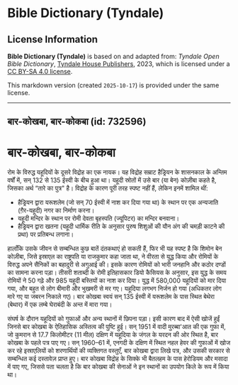 # Bible Dictionary (Tyndale)

## License Information

**Bible Dictionary (Tyndale)** is based on and adapted from: _Tyndale Open Bible Dictionary_, [Tyndale House Publishers](https://tyndaleopenresources.com/), 2023, which is licensed under a [CC BY-SA 4.0 license](https://creativecommons.org/licenses/by-sa/4.0/legalcode.en).

This markdown version (created `2025-10-17`) is provided under the same license.



--------------------------------

## बार-कोखबा, बार-कोकबा (id: 732596)

बार\-कोखबा, बार\-कोकबा
======================

रोम के विरुद्ध यहूदियों के दूसरे विद्रोह का एक नायक। यह विद्रोह सम्राट हैड्रियन के शासनकाल के अन्तिम वर्षों में, सन् 132 से 135 ईस्वी के बीच हुआ था। यहूदी स्रोतों में उसे बार (या बेन) कोज़ीबा कहते है, जिसका अर्थ “तारे का पुत्र" है। विद्रोह के कारण पूरी तरह स्पष्ट नहीं हैं, लेकिन इनमें शामिल थीं:

* हैड्रियन द्वारा यरूशलेम (जो सन् 70 ईस्वी में नाश कर दिया गया था) के स्थान पर एक अन्यजाति (ग़ैर\-यहूदी) नगर का निर्माण करना।
* यहूदी मन्दिर के स्थान पर रोमी देवता बृहस्पति (ज्यूपिटर) का मन्दिर बनवाना।
* हैड्रियन द्वारा खतना (यहूदी धार्मिक रीति के अनुसार पुरुष शिशुओं की यौन अंग की चमड़ी काटने की प्रथा) पर प्रतिबन्ध लगाना।

हालाँकि उसके जीवन से सम्बन्धित कुछ बातें दंतकथाएं हो सकती हैं, फिर भी यह स्पष्ट है कि शिमोन बेन कोज़ीबा, जिसे इस्राएल का राष्ट्रपति या राजकुमार कहा जाता था, ने वीरता से युद्ध किया और रोमियों के विरुद्ध अपने सैनिकों का बहादुरी से अगुआई की। इसके कारण रोमियों को भारी जनहानि और कठोर दण्डों का सामना करना पड़ा। तीसरी शताब्दी के रोमी इतिहासकार डियो कैसियस के अनुसार, इस युद्ध के समय रोमियों ने 50 गढ़े और 985 यहूदी बस्तियों का नाश कर दिया। युद्ध में 580,000 यहूदियों को मार दिया गया, और बहुत से लोग बीमारी और भुखमरी से मर गए। यहूदिया लगभग निर्जन हो गया (अधिकतर लोग मारे गए या जबरन निकाले गए)। बार कोखबा स्वयं सन् 135 ईस्वी में यरूशलेम के पास स्थित बेथेरा (बेथार) में एक लम्बे घेराबंदी के अन्त में मारा गया।

संघर्ष के दौरान यहूदियों को गुफाओं और अन्य स्थानों में छिपना पड़ा। इसी कारण बाद में ऐसी खोजें हुईं जिनसे बार कोखबा के ऐतिहासिक अस्तित्व की पुष्टि हुई। सन् 1951 में वादी मुरब्बा'आत की एक गुफा में, जो कुमरान से 17\.7 किलोमीटर (11 मील) दक्षिण में यहूदिया के जंगल के यरदन की ओर स्थित है, बार कोखबा के पहले पत्र पाए गए। सन् 1960–61 में, एनगदी के दक्षिण में स्थित नहल हेवर की गुफाओं में खोज कर रहे इस्राएलियों को शरणार्थियों की व्यक्तिगत वस्तुएँ, बार कोखबा द्वारा लिखे पत्र, और उसकी सरकार से सम्बन्धित कई दस्तावेज़ प्राप्त हुए। बार कोखबा विद्रोह के सिक्के भी बैतलहम के पास हेरोडियम और मसादा में पाए गए, जिससे पता चलता है कि बार कोखबा की सेनाओं ने इन स्थानों का उपयोग किले के रूप में किया था।


